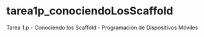 # tarea1p_conociendoLosScaffold
 Tarea 1.p - Conociendo los Scaffold - Programación de Dispositivos Móviles
